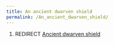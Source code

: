 ```yaml
---
title: An ancient dwarven shield
permalink: /An_ancient_dwarven_shield/
---
```


1.  REDIRECT [Ancient dwarven shield](Ancient_dwarven_shield "wikilink")